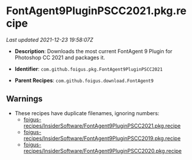 # FontAgent9PluginPSCC2021.pkg.recipe

_Last updated 2021-12-23 19:58:07Z_

- **Description**: Downloads the most current FontAgent 9 Plugin for Photoshop CC 2021 and packages it.

- **Identifier**: `com.github.foigus.pkg.FontAgent9PluginPSCC2021`

- **Parent Recipes**: `com.github.foigus.download.FontAgent9`

## Warnings

- These recipes have duplicate filenames, ignoring numbers:
    - [foigus-recipes/InsiderSoftware/FontAgent9PluginPSCC2021.pkg.recipe](/autopkg-dupe-tracker/foigus-recipes/InsiderSoftware/FontAgent9PluginPSCC2021.pkg.recipe)
    - [foigus-recipes/InsiderSoftware/FontAgent9PluginPSCC2019.pkg.recipe](/autopkg-dupe-tracker/foigus-recipes/InsiderSoftware/FontAgent9PluginPSCC2019.pkg.recipe)
    - [foigus-recipes/InsiderSoftware/FontAgent9PluginPSCC2020.pkg.recipe](/autopkg-dupe-tracker/foigus-recipes/InsiderSoftware/FontAgent9PluginPSCC2020.pkg.recipe)